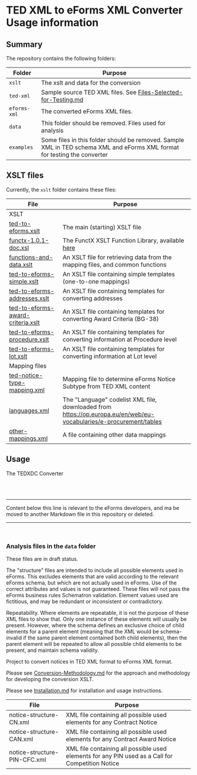 # TED XML to eForms XML Converter Usage information

## Summary
The repository contains the following folders:

| Folder | Purpose |
| --- | --- |
| `xslt` | The xslt and data for the conversion |
| `ted-xml` | Sample source TED XML files. See [Files-Selected-for-Testing.md](ted-xml/Files-Selected-for-Testing.md) |
| `eforms-xml` | The converted eForms XML files. |
| `data` | This folder should be removed. Files used for analysis |
| `examples` | Some files in this folder should be removed. Sample XML in TED schema XML and eForms XML format for testing the converter |

## XSLT files
Currently, the `xslt` folder contains these files:

| File | Purpose |
| --- | --- |
| XSLT |
|  [ted-to-eforms.xslt](xslt/ted-to-eforms.xslt) | The main (starting) XSLT file |
|  [functx-1.0.1-doc.xsl](xslt/functx-1.0.1-doc.xsl) | The FunctX XSLT Function Library, available [here](http://www.xsltfunctions.com/) |
|  [functions-and-data.xslt](xslt/functions-and-data.xslt) | An XSLT file for retrieving data from the mapping files, and common functions |
|  [ted-to-eforms-simple.xslt](xslt/ted-to-eforms-simple.xslt) | An XSLT file containing simple templates (one-to-one mappings) |
|  [ted-to-eforms-addresses.xslt](xslt/ted-to-eforms-addresses.xslt) | An XSLT file containing templates for converting addresses |
|  [ted-to-eforms-award-criteria.xslt](xslt/ted-to-eforms-award-criteria.xslt) | An XSLT file containing templates for converting Award Criteria (BG-38) |
|  [ted-to-eforms-procedure.xslt](xslt/ted-to-eforms-procedure.xslt) | An XSLT file containing templates for converting information at Procedure level |
|  [ted-to-eforms-lot.xslt](xslt/ted-to-eforms-lot.xslt) | An XSLT file containing templates for converting information at Lot level |
| Mapping files |
| [ted-notice-type-mapping.xml](xslt/ted-notice-mapping.xml) | Mapping file to determine eForms Notice Subtype from TED XML content |
| [languages.xml](xslt/languages.xml) | The "Language" codelist XML file, downloaded from https://op.europa.eu/en/web/eu-vocabularies/e-procurement/tables |
| [other-mappings.xml](xslt/other-mappings.xml) | A file containing other data mappings |

## Usage

The TEDXDC Converter 

<br>

<br>



---

Content below this line is relevant to the eForms developers, and ma be moved to another Markdown file in this repository or deleted.

---

<br>

### Analysis files in the `data` folder

These files are in draft status.

The "structure" files are intended to include all possible elements used in eForms. This excludes elements that are valid according to the relevant eForms schema, but which are not actually used in eForms. Use of the correct attributes and values is not guaranteed. These files will not pass the eForms business rules Schematron validation. Element values used are fictitious, and may be redundant or inconsistent or contradictory.

Repeatability. Where elements are repeatable, it is not the purpose of these XML files to show that. Only one instance of these elements will usually be present. However, where the schema defines an exclusive choice of child elements for a parent element (meaning that the XML would be schema-invalid if the same parent element contained both child elements), then the parent element will be repeated to allow all possible child elements to be present, and maintain schema validity.



Project to convert notices in TED XML format to eForms XML format.

Please see [Conversion-Methodology.md](Conversion-Methodology.md) for the approach and methodology for developing the conversion XSLT.

Please see [Installation.md](Installation.md) for installation and usage instructions.


| File | Purpose |
| --- | --- |
| notice-structure-CN.xml | XML file containing all possible used elements for any Contract Notice |
| notice-structure-CAN.xml | XML file containing all possible used elements for any Contract Award Notice |
| notice-structure-PIN-CFC.xml | XML file containing all possible used elements for any PIN used as a Call for Competition Notice |
